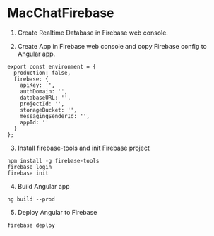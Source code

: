 # MacChatFirebase

1. Create Realtime Database in Firebase web console.

2. Create App in Firebase web console and copy Firebase config to Angular app.
```
export const environment = {
  production: false,
  firebase: {
    apiKey: '',
    authDomain: '',
    databaseURL: '',
    projectId: '',
    storageBucket: '',
    messagingSenderId: '',
    appId: ''
  }
};
```

3. Install firebase-tools and init Firebase project
```
npm install -g firebase-tools
firebase login
firebase init
```

4. Build Angular app
```
ng build --prod
```

5. Deploy Angular to Firebase 
```
firebase deploy
```
